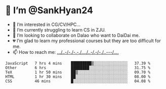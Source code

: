 # 👋 I’m @SankHyan24
- 👀 I’m interested in CG/CV/HPC...
- 🌱 I’m currently struggling to learn CS in ZJU.
- 💞️ I’m looking to collaborate on Dalao who want to DaiDai me.
- 💔 I’m glad to learn my professional courses but they are too difficult for me.
- 📫 How to reach me: [.../..-/-./-.-./..../..-/.-/-./..---/....](mailto:sunchuan24@gmail.com)

<!---
SankHyan24/SankHyan24 is a ✨ special ✨ repository because its `README.md` (this file) appears on your GitHub profile.
You can click the Preview link to take a look at your changes.
--->
<!--START_SECTION:waka-->
```text
JavaScript   7 hrs 4 mins    █████████▒░░░░░░░░░░░░░░░   37.39 % 
Other        6 hrs           ████████░░░░░░░░░░░░░░░░░   31.75 % 
TeX          1 hr 50 mins    ██▒░░░░░░░░░░░░░░░░░░░░░░   09.70 % 
HTML         1 hr 30 mins    ██░░░░░░░░░░░░░░░░░░░░░░░   08.00 % 
CSS          46 mins         █░░░░░░░░░░░░░░░░░░░░░░░░   04.08 % 
```
<!--END_SECTION:waka-->
